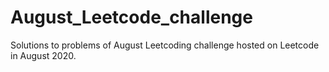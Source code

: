 # August_Leetcode_challenge
Solutions to problems of August Leetcoding challenge hosted on Leetcode in August 2020.
